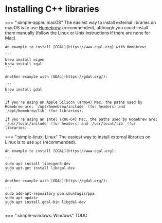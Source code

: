 
# Installing C++ libraries

=== ":simple-apple: macOS"
    The easiest way to install external libraries on macOS is to use [Homebrew](https://brew.sh) (recommended), although you could install them manually (follow the Linux or Unix instructions if there are none for Mac).

    An example to install [CGAL](https://www.cgal.org) with Homebrew:

    ```
    brew install eigen
    brew install cgal
    ```

    Another example with [GDAL](https://gdal.org/):

    ```
    brew install gdal
    ```

    If you're using an Apple Silicon (arm64) Mac, the paths used by Homebrew are: `/opt/homebrew/include` (for headers) and `/opt/homebrew/lib` (for libraries).

    If you're using an Intel (x86-64) Mac, the paths used by Homebrew are: `/usr/local/include` (for headers) and `/usr/local/lib` (for libraries).

=== ":simple-linux: Linux"
    The easiest way to install external libraries on Linux is to use `apt` (recommended).

    An example to install [CGAL](https://www.cgal.org):

    ```
    sudo apt install libeigen3-dev
    sudo apt-get install libcgal-dev
    ```

    Another example with [GDAL](https://gdal.org/):

    ```
    sudo add-apt-repository ppa:ubuntugis/ppa 
    sudo apt update
    sudo apt install gdal-bin libgdal-dev
    ```

=== ":simple-windows: Windows"
    TODO